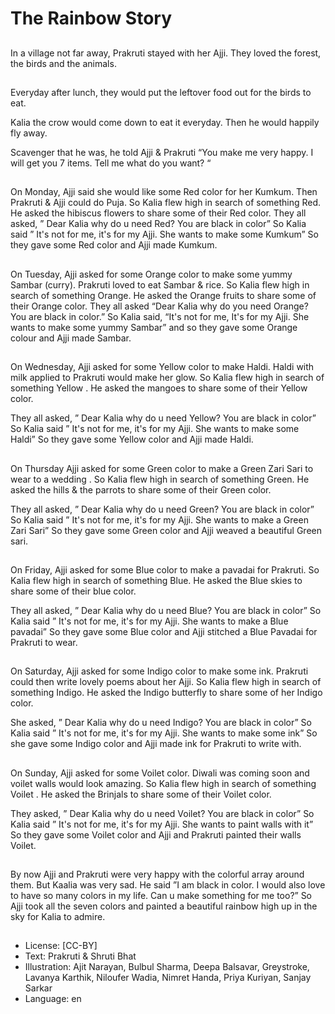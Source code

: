 # The Rainbow Story

##
In a village not far away, Prakruti stayed with her Ajji. They loved the forest, the birds and the animals.

##
Everyday after lunch, they would put the leftover food out for the birds to eat.

Kalia the crow would come down to eat it everyday. Then he would happily fly away.

Scavenger that he was, he told Ajji & Prakruti “You make me very happy. I will get you 7 items. Tell me what do you want? “

##
On Monday, Ajji said she would like some Red color for her Kumkum. Then Prakruti & Ajji could do Puja. So Kalia flew high in search of something Red. He asked the hibiscus flowers to share some of their Red color.
They all asked, ” Dear Kalia why do u need Red? You are black in color”
So Kalia said ” It's not for me, it's for my Ajji. She wants to make some Kumkum”
So they gave some Red color and Ajji made Kumkum.

##
On Tuesday, Ajji asked for some Orange color to make some yummy Sambar (curry). Prakruti loved to eat Sambar & rice. So Kalia flew high in search of something Orange. He asked the Orange fruits to share some of their Orange color.
They all asked “Dear Kalia why do you need Orange? You are black in color.”
So Kalia said, “It's not for me, It's for my Ajji. She wants to make some yummy Sambar” and so they gave some Orange colour and Ajji made Sambar.

##
On Wednesday, Ajji asked for some Yellow color to make Haldi. Haldi with milk applied to Prakruti would make her glow. So Kalia flew high in search of something Yellow . He asked the mangoes to share some of their Yellow color.

They all asked, ” Dear Kalia why do u need Yellow? You are black in color”
So Kalia said ” It's not for me, it's for my Ajji. She wants to make some Haldi” So they gave some Yellow color and Ajji made Haldi.

##
On Thursday Ajji asked for some Green color to make a Green Zari Sari to wear to a wedding . So Kalia flew high in search of something Green. He asked the hills & the parrots to share some of their Green color.

They all asked, ” Dear Kalia why do u need Green? You are black in color”
So Kalia said ” It's not for me, it's for my Ajji. She wants to make a Green Zari Sari” So they gave some Green color and Ajji weaved a beautiful Green sari.

##
On Friday, Ajji asked for some Blue color to make a pavadai for Prakruti. So Kalia flew high in search of something Blue. He asked the Blue skies to share some of their blue color.

They all asked, ” Dear Kalia why do u need Blue? You are black in color”
So Kalia said ” It's not for me, it's for my Ajji. She wants to make a Blue pavadai” So they gave some Blue color and Ajji stitched a Blue Pavadai for Prakruti to wear.

##
On Saturday, Ajji asked for some Indigo color to make some ink. Prakruti could then write lovely poems about her Ajji. So Kalia flew high in search of something Indigo. He asked the Indigo butterfly to share some of her Indigo color.

She asked, ” Dear Kalia why do u need Indigo? You are black in color”
So Kalia said ” It's not for me, it's for my Ajji. She wants to make some ink” So she gave some Indigo color and Ajji made ink for Prakruti to write with.

##
On Sunday, Ajji asked for some Voilet color. Diwali was coming soon and voilet walls would look amazing. So Kalia flew high in search of something Voilet . He asked the Brinjals to share some of their Voilet color.

They asked, ” Dear Kalia why do u need Voilet? You are black in color”
So Kalia said ” It's not for me, it's for my Ajji. She wants to paint walls with it” So they gave some Voilet color and Ajji and Prakruti painted their walls Voilet.

##
By now Ajji and Prakruti were very happy with the colorful array around them. But Kaalia was very sad. He said ”I am black in color. I would also love to have so many colors in my life. Can u make something for me too?”
So Ajji took all the seven colors and painted a beautiful rainbow high up in the sky for Kalia to admire.

##
* License: [CC-BY]
* Text: Prakruti & Shruti Bhat
* Illustration: Ajit Narayan, Bulbul Sharma, Deepa Balsavar, Greystroke, Lavanya Karthik, Niloufer Wadia, Nimret Handa, Priya Kuriyan, Sanjay Sarkar
* Language: en
